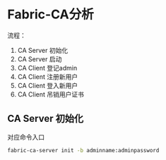 # Fabric-CA分析

流程：
1. CA Server 初始化
1. CA Server 启动
1. CA Client 登记admin
1. CA Client 注册新用户
1. CA Client 登入新用户
1. CA Client 吊销用户证书

## CA Server 初始化
对应命令入口
```bash
fabric-ca-server init -b adminname:adminpassword
```


